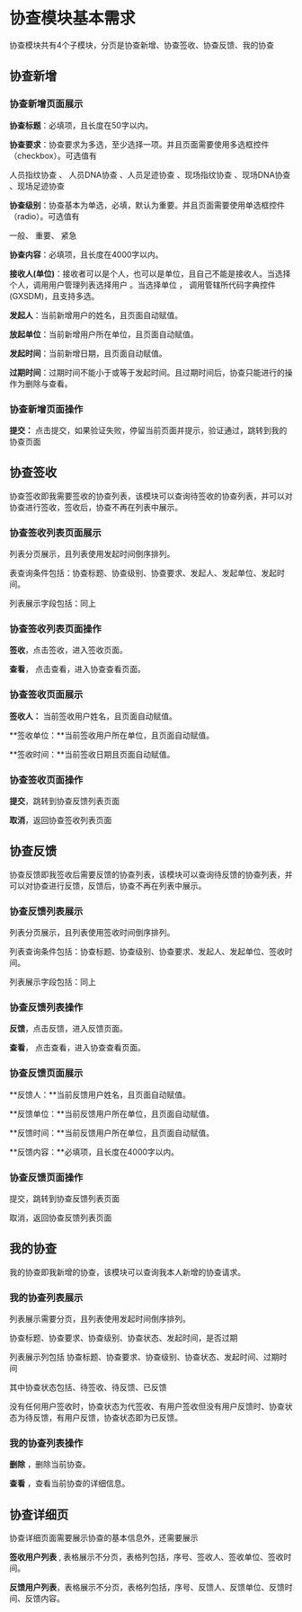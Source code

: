 # 协查模块基本需求

协查模块共有4个子模块，分页是协查新增、协查签收、协查反馈、我的协查

## 协查新增

### 协查新增页面展示

**协查标题**：必填项，且长度在50字以内。

**协查要求**：协查要求为多选，至少选择一项。并且页面需要使用多选框控件（checkbox）。可选值有

人员指纹协查 、 人员DNA协查  、人员足迹协查  、现场指纹协查  、现场DNA协查  、现场足迹协查 

**协查级别**：协查基本为单选，必填，默认为重要。并且页面需要使用单选框控件（radio）。可选值有

一般、 重要、 紧急 

**协查内容**：必填项，且长度在4000字以内。

**接收人(单位)**：接收者可以是个人，也可以是单位，且自己不能是接收人。当选择个人，调用用户管理列表选择用户 。当选择单位 ， 调用管辖所代码字典控件(GXSDM)，且支持多选。

**发起人**：当前新增用户的姓名，且页面自动赋值。

**放起单位**：当前新增用户所在单位，且页面自动赋值。

**发起时间**：当前新增日期，且页面自动赋值。

**过期时间**：过期时间不能小于或等于发起时间。且过期时间后，协查只能进行的操作为删除与查看。

### 协查新增页面操作

**提交：** 点击提交，如果验证失败，停留当前页面并提示，验证通过，跳转到我的协查页面

## 协查签收

协查签收即我需要签收的协查列表，该模块可以查询待签收的协查列表，并可以对协查进行签收，签收后，协查不再在列表中展示。

### 协查签收列表页面展示

列表分页展示，且列表使用发起时间倒序排列。

表查询条件包括：协查标题、协查级别、协查要求、发起人、发起单位、发起时间。

列表展示字段包括：同上

### 协查签收列表页面操作

**签收**，点击签收，进入签收页面。

**查看**，  点击查看，进入协查查看页面。

### 协查签收页面展示

**签收人：** 当前签收用户姓名，且页面自动赋值。

**签收单位：**当前签收用户所在单位，且页面自动赋值。

**签收时间：**当前签收日期且页面自动赋值。

### 协查签收页面操作

**提交**，跳转到协查反馈列表页面

**取消**，返回协查签收列表页面


## 协查反馈

协查反馈即我签收后需要反馈的协查列表，该模块可以查询待反馈的协查列表，并可以对协查进行反馈，反馈后，协查不再在列表中展示。

### 协查反馈列表展示

列表分页展示，且列表使用签收时间倒序排列。

列表查询条件包括：协查标题、协查级别、协查要求、发起人、发起单位、签收时间。

列表展示字段包括：同上

### 协查反馈列表操作

**反馈**，点击反馈，进入反馈页面。

**查看**，  点击查看，进入协查查看页面。

### 协查反馈页面展示 

**反馈人：**当前反馈用户姓名，且页面自动赋值。

**反馈单位：**当前反馈用户所在单位，且页面自动赋值。

**反馈时间：**当前反馈用户所在单位，且页面自动赋值。

**反馈内容：**必填项，且长度在4000字以内。

### 协查反馈页面操作

提交，跳转到协查反馈列表页面

取消，返回协查反馈列表页面

## 我的协查

我的协查即我新增的协查，该模块可以查询我本人新增的协查请求。

### 我的协查列表展示 

列表展示需要分页，且列表使用发起时间倒序排列。

协查标题、协查要求、协查级别、协查状态、发起时间，是否过期

列表展示列包括 协查标题、协查要求、协查级别、协查状态、发起时间、过期时间

其中协查状态包括、待签收、待反馈、已反馈

没有任何用户签收时，协查状态为代签收、有用户签收但没有用户反馈时、协查状态为待反馈，有用户反馈，协查状态即为已反馈。

### 我的协查列表操作

**删除** ，删除当前协查。

**查看** ，查看当前协查的详细信息。

## 协查详细页

协查详细页面需要展示协查的基本信息外，还需要展示

**签收用户列表** , 表格展示不分页，表格列包括，序号、签收人、签收单位、签收时间。

**反馈用户列表**，表格展示不分页，表格列包括，序号、反馈人、反馈单位、反馈时间、反馈内容。

